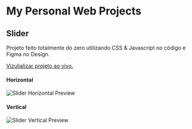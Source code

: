 # My Personal Web Projects

## Slider

Projeto feito totalmente do zero utilizando CSS & Javascript no código e Figma no Design.

[Vizulializar projeto ao vivo.](https://reinaldorm.github.io/Personal-Web-Projects/Slider-CSS-JS/)

#### Horizontal

![Slider Horizontal Preview](https://media3.giphy.com/media/jafKB9sgOxAGwJiG5C/giphy.gif?cid=790b76113e6e5062aa184714c16850ff3c083ea0f033caac&rid=giphy.gif&ct=g)

#### Vertical

![Slider Vertical Preview](https://media1.giphy.com/media/FsBB7Z5u9BAF8HWG7U/giphy.gif?cid=790b76118294c8cc646b19a98e3381df96c23849dee0c090&rid=giphy.gif&ct=g)
